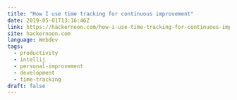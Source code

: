 ```yaml
---
title: "How I use time tracking for continuous improvement"
date: 2019-05-01T13:16:46Z
link: https://hackernoon.com/how-i-use-time-tracking-for-continuous-improvement-e4be89ff65c0?source=rss----3a8144eabfe3---4
site: hackernoon.com
language: Webdev
tags:
  - productivity
  - intellij
  - personal-improvement
  - development
  - time-tracking
draft: false
---
```


